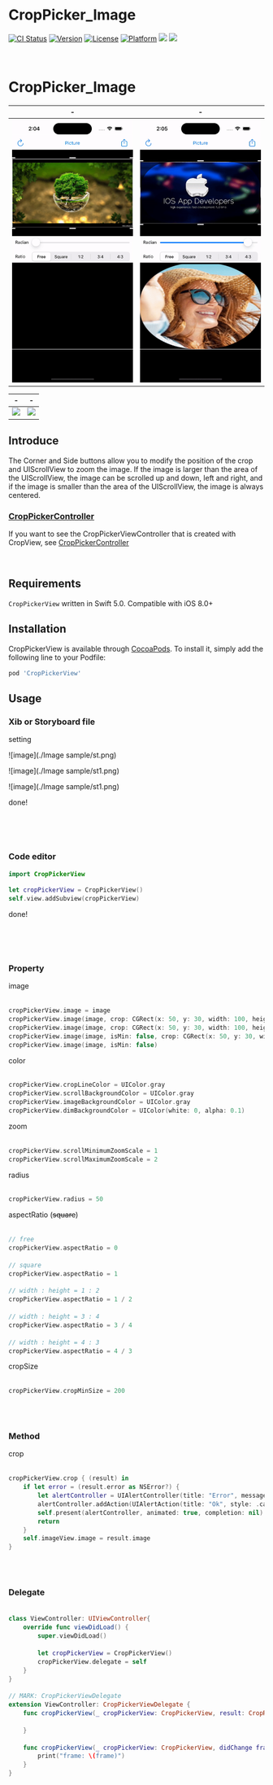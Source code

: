 # CropPicker_Image

[![CI Status](https://img.shields.io/travis/pikachu987/CropPickerView.svg?style=flat)](https://travis-ci.org/pikachu987/CropPickerView)
[![Version](https://img.shields.io/cocoapods/v/CropPickerView.svg?style=flat)](https://cocoapods.org/pods/CropPickerView)
[![License](https://img.shields.io/cocoapods/l/CropPickerView.svg?style=flat)](https://cocoapods.org/pods/CropPickerView)
[![Platform](https://img.shields.io/cocoapods/p/CropPickerView.svg?style=flat)](https://cocoapods.org/pods/CropPickerView)
![](https://img.shields.io/badge/Supported-iOS16.1%20%7C%20OSX%2016.1-4BC51D.svg?style=flat-square)
![](https://img.shields.io/badge/Swift-5.7.1-orange.svg?style=flat)



<br/>

# CropPicker_Image

|-|-|
|---|---|
|<img src='./Image sample/1.gif' width='400px'>|<img src='./Image sample/2.gif' width='400px'>|

|-|-|
|---|---|
|<img src='./Image sample/3.gif' width='400px'>|<img src='./Image sample/4.gif' width='400px'>|

## Introduce

The Corner and Side buttons allow you to modify the position of the crop and UIScrollView to zoom the image. If the image is larger than the area of the UIScrollView, the image can be scrolled up and down, left and right, and if the image is smaller than the area of the UIScrollView, the image is always centered.

### [CropPickerController](https://github.com/Murad9288/Cropicker_Image)

If you want to see the CropPickerViewController that is created with CropView, see [CropPickerController](https://github.com/Murad9288/Cropicker_Image)

<br/>



## Requirements

`CropPickerView` written in Swift 5.0. Compatible with iOS 8.0+

## Installation

CropPickerView is available through [CocoaPods](https://cocoapods.org). To install
it, simply add the following line to your Podfile:

```ruby
pod 'CropPickerView'
```

## Usage


### Xib or Storyboard file

setting

![image](./Image sample/st.png)

![image](./Image sample/st1.png)





![image](./Image sample/st1.png)

done!

<br><br><br>

### Code editor

```swift
import CropPickerView
```

```swift
let cropPickerView = CropPickerView()
self.view.addSubview(cropPickerView)
```

done!

<br><br><br>



### Property

image

```swift

cropPickerView.image = image
cropPickerView.image(image, crop: CGRect(x: 50, y: 30, width: 100, height: 80), isRealCropRect: false)
cropPickerView.image(image, crop: CGRect(x: 50, y: 30, width: 100, height: 80), isRealCropRect: true)
cropPickerView.image(image, isMin: false, crop: CGRect(x: 50, y: 30, width: 100, height: 80), isRealCropRect: true)
cropPickerView.image(image, isMin: false)

```

color

```swift

cropPickerView.cropLineColor = UIColor.gray
cropPickerView.scrollBackgroundColor = UIColor.gray
cropPickerView.imageBackgroundColor = UIColor.gray
cropPickerView.dimBackgroundColor = UIColor(white: 0, alpha: 0.1)

```

zoom

```swift

cropPickerView.scrollMinimumZoomScale = 1
cropPickerView.scrollMaximumZoomScale = 2

```

radius

```swift

cropPickerView.radius = 50

```

aspectRatio (~~square~~)

```swift

// free
cropPickerView.aspectRatio = 0

// square
cropPickerView.aspectRatio = 1

// width : height = 1 : 2
cropPickerView.aspectRatio = 1 / 2

// width : height = 3 : 4
cropPickerView.aspectRatio = 3 / 4

// width : height = 4 : 3
cropPickerView.aspectRatio = 4 / 3

```

cropSize

```swift

cropPickerView.cropMinSize = 200

```

<br><br>

### Method

crop

```swift

cropPickerView.crop { (result) in
    if let error = (result.error as NSError?) {
        let alertController = UIAlertController(title: "Error", message: error.domain, preferredStyle: .alert)
        alertController.addAction(UIAlertAction(title: "Ok", style: .cancel, handler: nil))
        self.present(alertController, animated: true, completion: nil)
        return
    }
    self.imageView.image = result.image
}

```

<br><br>

### Delegate

```swift

class ViewController: UIViewController{
    override func viewDidLoad() {
        super.viewDidLoad()

        let cropPickerView = CropPickerView()
        cropPickerView.delegate = self
    }
}

// MARK: CropPickerViewDelegate
extension ViewController: CropPickerViewDelegate {
    func cropPickerView(_ cropPickerView: CropPickerView, result: CropResult) {

    }

    func cropPickerView(_ cropPickerView: CropPickerView, didChange frame: CGRect) {
        print("frame: \(frame)")
    }
}

```

